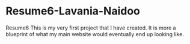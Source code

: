 # Resume6-Lavania-Naidoo
Resume6
This is my very first project that I have created.
It is more a blueprint of what my main website would eventually end up looking like.

